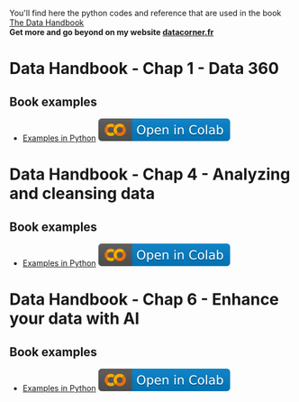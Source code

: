 You'll find here the python codes and reference that are used in the book [The Data Handbook](https://datacorner.net/)  
**Get more and go beyond on my website [datacorner.fr](https://datacorner.net/)**

# Data Handbook - Chap 1 - Data 360
## Book examples
* [Examples in Python](https://github.com/datacorner/datahandbook/blob/main/Data%20Handbook%20-%20Chap%201%20-%20Data%20360.ipynb) 
<a href="https://colab.research.google.com/drive/1Ejwwc-Sm64vXTZMiUHhFxnprxcf4heCj"><img src="images/colab.svg" alt="Ouvrir avec Google Colab"></a>

# Data Handbook - Chap 4 - Analyzing and cleansing data
## Book examples
* [Examples in Python](https://github.com/datacorner/datahandbook/blob/main/Data%20Handbook%20-%20Chap%204%20-%20Analyzing%20and%20cleansing%20data.ipynb) 
<a href="https://colab.research.google.com/drive/1EWP-4HmpA4oCqmPH9PRgKdp-B1h9yoGm"><img src="images/colab.svg" alt="Ouvrir avec Google Colab"></a>

# Data Handbook - Chap 6 - Enhance your data with AI
## Book examples
* [Examples in Python](https://github.com/datacorner/datahandbook/blob/main/Data%20Handbook%20-%20Chap%206%20-%20Enhance%20your%20data%20with%20AI.ipynb) 
<a href="https://colab.research.google.com/drive/1ESnQL7eWLyM8OeLY_XOAJ1l00aag79ea"><img src="images/colab.svg" alt="Ouvrir avec Google Colab"></a>